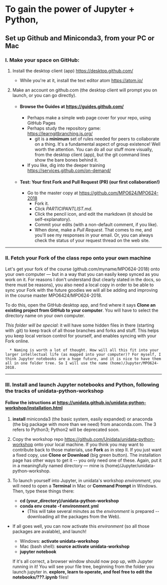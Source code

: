 # To gain the power of Jupyter + Python,
## Set up Github and Miniconda3, from your PC or Mac

### I. Make your space on GitHub: 

1. Install the desktop client (app) https://desktop.github.com/
   - While you're at it, install the text editor atom https://atom.io/
   
2. Make an account on github.com (the desktop client will prompt you on launch, or you can go directly). 

   - #### Browse the Guides at https://guides.github.com/

      - Perhaps make a simple web page cover for your repo, using GitHub Pages
      - Perhaps study the repository game: https://learngitbranching.js.org/ 
         - git is a **minimum** set of rules needed for peers to collaborate on a thing. It's a fundamental aspect of group existence! Well worth the attention. You can do all our stuff more visually, from the desktop client (app), but the git command lines show the bare bones behind it. 
      - If you like, dig into the deeper training https://services.github.com/on-demand/

   - #### Test: Your first Fork and Pull Request (PR) (our first collaboration!) 

      - Go to the master copy at https://github.com/MPO624/MPO624-2018
         * Fork it. 
         * Click _PARTICIPANTLIST.md_. 
         * Click the pencil icon, and edit the markdown (it should be self-explanatory). 
         * Commit your edits (with a non-default comment, if you like). 
         * When done, make a _Pull Request_. That comes to me, and you'll see my responses in your email. Or, you can always check the status of your request thread on the web site. 

-------------------------
### II. Fetch your Fork of the class repo onto your own machine

Let's get your fork of the course (github.com/myname/MPO624-2018) onto your own computer — but in a way that you can easily keep synced as you work on it. For reasons I don't understand (but clearly stated in the docs, so there must be reasons), you also need a local copy in order to be able to sync your Fork with the future goodies we will all be adding and improving in the course master MPO6424/MPO624-2018. 

To do this, open the GitHub desktop app, and find where it says **Clone an existing project from GitHub to your computer**. You will have to select the directory name on your own computer. 

   *This folder will be special*: it will have some hidden files in there (starting with .git) to keep track of all those branches and forks and stuff. This helps you keep local verison control for yourself, and enables syncing with your Fork online. 

      * Naming is worth a lot of thought. How will all this fit into your larger intellectual life (as mapped into your computer)? For myself, I think Jupyter notebooks are a huge future, and it is nice to have them all in one folder tree. So I will use the name (home)/Jupyter/MPO624-2018. 

----------------------
### III. Install and launch Jupyter notebooks and Python, following the tracks of unidata-python-workshop

#### Follow the istructions at https://unidata.github.io/unidata-python-workshop/installation.html

   1. **install** miniconda3 (the basic system, easily expanded) or anaconda (the big package with more than we need) from anaconda.com. The 3 refers to Python3; Python2 will be deprecated soon.
   
   2. Copy the workshop repo  https://github.com/Unidata/unidata-python-workshop onto your local machine. If you think you may want to contribute back to those materials, use **Fork** as in step II. If you just want a fixed copy, use **Clone or Download** (big green button). The installation page has other ways to get it -- you only need one of these. Again, put it in a meaningfully named directory — mine is (home)/Jupyter/unidata-python-workshop. 

   3. To launch yourself into Jupyter, in unidata's workshop _environment_, you will need to open a **Terminal** in Mac or **Command Prompt** in Windows. Then, type these things there: 
   
      * **cd (your_directory)/unidata-python-workshop**
      * **conda env create -f environment.yml**
        * (This will take several minutes as the _environment_ is prepared -- downloading all the packages from the Web). 
      
   * If all goes well, you can now activate this _environment_ (so all those packages are avalable), and launch! 
      * Windows: **activate unidata-workshop**
      * Mac (bash shell): **source activate unidata-workshop**
      * **jupyter notebook**
      
      If it's all correct, a browser window should now pop up, with Jupyter running in it! You will see your file tree, beginning from the folder you launch jupyter in. **explore, learn to operate, and feel free to edit the notebooks/???.ipynb** files!


